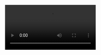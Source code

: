 <html>
 <head>
   <title>wow</title>
 </head>
  <body bg-colour="blue">
	  <video src="Uploading Carmen Twillie, Lebo M. - Circle Of Life (Official Video from _The Lion King_).mp4…">
        <center><h1><font size="120"><font color="black"><u>bulbuwa</u></font></font></h1></center>
	<center><h6><font size="10"><font color="black">github.io</font></font></h6></center>
	  <a href=" https://bulbuwad.github.io/github.io./">go bakc</a>
  </body>
</html>
